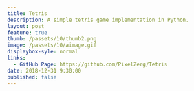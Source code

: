 ```yaml
---
title: Tetris
description: A simple tetris game implementation in Python.
layout: post
feature: true
thumb: /passets/10/thumb2.png
image: /passets/10/aimage.gif
displaybox-syle: normal
links:
  - GitHub Page: https://github.com/PixelZerg/Tetris
date: 2018-12-31 9:30:00
published: false
---
```


